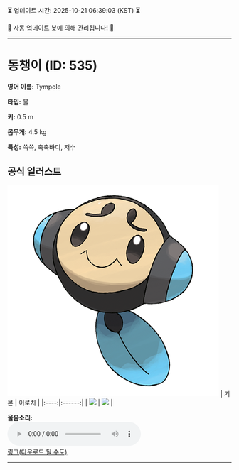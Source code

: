 
⏳ 업데이트 시간: 2025-10-21 06:39:03 (KST) ⏳

🤖 자동 업데이트 봇에 의해 관리됩니다! 🤖

---

# 동챙이 (ID: 535)
**영어 이름:** Tympole

**타입:** 물

**키:** 0.5 m

**몸무게:** 4.5 kg

**특성:** 쓱쓱, 촉촉바디, 저수

## 공식 일러스트
![](https://raw.githubusercontent.com/PokeAPI/sprites/master/sprites/pokemon/other/official-artwork/535.png)
| 기본 | 이로치 |
|:----:|:------:|
| <img src="http://play.pokemonshowdown.com/sprites/ani/tympole.gif" width="200"> | <img src="http://play.pokemonshowdown.com/sprites/ani-shiny/tympole.gif" width="200"> |

**울음소리:**<br><audio controls src="https://raw.githubusercontent.com/PokeAPI/cries/main/cries/pokemon/latest/535.ogg"></audio><br> [링크(다운로드 될 수도)](https://raw.githubusercontent.com/PokeAPI/cries/main/cries/pokemon/latest/535.ogg)


---
